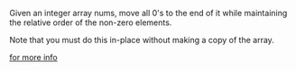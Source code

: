 Given an integer array nums, move all 0's to the end of it while maintaining the relative order of the non-zero elements.

Note that you must do this in-place without making a copy of the array. 

[for more info](https://leetcode.com/problems/move-zeroes/?envType=study-plan-v2&envId=leetcode-75)